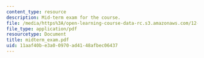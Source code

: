 ```yaml
---
content_type: resource
description: Mid-term exam for the course.
file: /media/https%3A/open-learning-course-data-rc.s3.amazonaws.com/12-090-the-environment-of-the-earths-surface-spring-2007/11aaf40be3a00970ad4148afbec06437_midterm_exam.pdf
file_type: application/pdf
resourcetype: Document
title: midterm_exam.pdf
uid: 11aaf40b-e3a0-0970-ad41-48afbec06437
---
```

